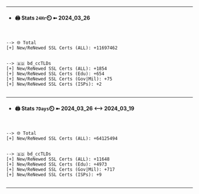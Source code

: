 

---
- #### 🖨️ **Stats** `24Hr`⏲️ ➼ 2024_03_26
```console


--> 🌐 Total
[+] New/ReNewed SSL Certs (ALL): +11697462


--> 🇧🇩 bd_ccTLDs
[+] New/ReNewed SSL Certs (ALL): +1854
[+] New/ReNewed SSL Certs (Edu): +654
[+] New/ReNewed SSL Certs (Gov|Mil): +75
[+] New/ReNewed SSL Certs (ISPs): +2


```

---
- #### 🖨️ **Stats** `7Days`⏲️ ➼ 2024_03_26 <--> 2024_03_19
```console


--> 🌐 Total
[+] New/ReNewed SSL Certs (ALL): +64125494


--> 🇧🇩 bd_ccTLDs
[+] New/ReNewed SSL Certs (ALL): +11648
[+] New/ReNewed SSL Certs (Edu): +4973
[+] New/ReNewed SSL Certs (Gov|Mil): +717
[+] New/ReNewed SSL Certs (ISPs): +9


```

---

